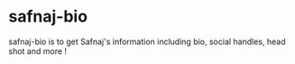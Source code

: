 # safnaj-bio
safnaj-bio is to get Safnaj's information including bio, social handles, head shot and more !

